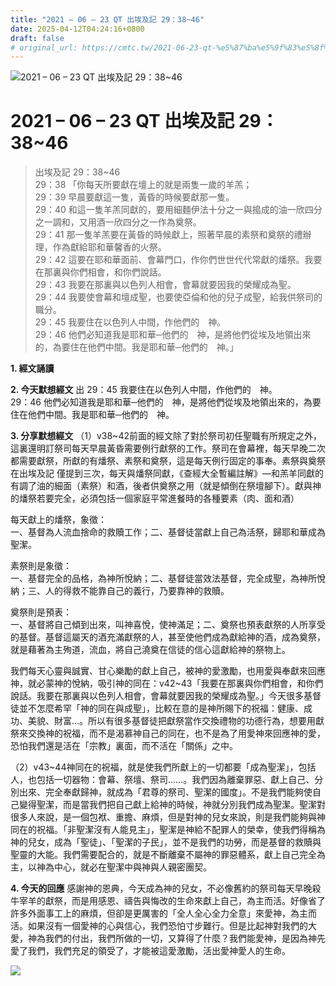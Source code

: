 ```yaml
---
title: "2021 – 06 – 23 QT 出埃及記 29：38~46"
date: 2025-04-12T04:24:16+0800
draft: false
# original_url: https://cmtc.tw/2021-06-23-qt-%e5%87%ba%e5%9f%83%e5%8f%8a%e8%a8%98-29%ef%bc%9a3846
---
```


![2021 – 06 – 23 QT 出埃及記 29：38\~46](/images/qt.jpg   "2021 – 06 – 23 QT 出埃及記 29：38\~46")

# 2021 – 06 – 23 QT 出埃及記 29：38\~46

> 出埃及記 29：38\~46  
> 29：38 「你每天所要獻在壇上的就是兩隻一歲的羊羔；  
> 29：39 早晨要獻這一隻，黃昏的時候要獻那一隻。  
> 29：40 和這一隻羊羔同獻的，要用細麵伊法十分之一與搗成的油一欣四分之一調和，又用酒一欣四分之一作為奠祭。  
> 29：41 那一隻羊羔要在黃昏的時候獻上，照著早晨的素祭和奠祭的禮辦理，作為獻給耶和華馨香的火祭。  
> 29：42 這要在耶和華面前、會幕門口，作你們世世代代常獻的燔祭。我要在那裏與你們相會，和你們說話。  
> 29：43 我要在那裏與以色列人相會，會幕就要因我的榮耀成為聖。  
> 29：44 我要使會幕和壇成聖，也要使亞倫和他的兒子成聖，給我供祭司的職分。  
> 29：45 我要住在以色列人中間，作他們的　神。  
> 29：46 他們必知道我是耶和華─他們的　神，是將他們從埃及地領出來的，為要住在他們中間。我是耶和華─他們的　神。」

**1. 經文誦讀**

**2.  今天默想經文**
出 29：45 我要住在以色列人中間，作他們的　神。  
29：46 他們必知道我是耶和華─他們的　神，是將他們從埃及地領出來的，為要住在他們中間。我是耶和華─他們的　神。

**3. 分享默想經文**
（1）v38\~42前面的經文除了對於祭司初任聖職有所規定之外，這裏還明訂祭司每天早晨黃昏需要例行獻祭的工作。祭司在會幕裡，每天早晚二次都需要獻祭，所獻的有燔祭、素祭和奠祭，這是每天例行固定的事奉。素祭與奠祭在出埃及記 僅提到三次，每天與燔祭同獻，《查經大全暫編註解》—和羔羊同獻的有調了油的細面（素祭）和酒，後者供奠祭之用（就是傾倒在祭壇腳下）。獻與神的燔祭若要完全，必須包括一個家庭平常進餐時的各種要素（肉、面和酒）

每天獻上的燔祭，象徵：  
一、基督為人流血捨命的救贖工作；二、基督徒當獻上自己為活祭，歸耶和華成為聖潔。

素祭則是象徵：  
一、基督完全的品格，為神所悅納；二、基督徒當效法基督，完全成聖，為神所悅納；三、人的得救不能靠自己的義行，乃要靠神的救贖。

奠祭則是預表：  
一、基督將自己傾到出來，叫神喜悅，使神滿足；二、奠祭也預表獻祭的人所享受的基督。基督這屬天的酒充滿獻祭的人，甚至使他們成為獻給神的酒，成為奠祭，就是藉著為主殉道，流血，將自己澆奠在信徒的信心這獻給神的祭物上。

我們每天心靈與誠實、甘心樂勵的獻上自己，被神的愛激勵，也用愛與奉獻來回應神，就必蒙神的悅納，吸引神的同在：v42\~43「我要在那裏與你們相會，和你們說話。我要在那裏與以色列人相會，會幕就要因我的榮耀成為聖。」今天很多基督徒並不怎麼希罕「神的同在與成聖」，比較在意的是神所賜下的祝福：健康、成功、美貌、財富…。所以有很多基督徒把獻祭當作交換禮物的功德行為，想要用獻祭來交換神的祝福，而不是渴慕神自己的同在，也不是為了用愛神來回應神的愛，恐怕我們還是活在「宗教」裏面，而不活在「關係」之中。

（2）v43\~44神同在的祝福，就是使我們所獻上的一切都要「成為聖潔」，包括人，也包括一切器物：會幕、祭壇、祭司……。我們因為離棄罪惡、獻上自己、分別出來、完全奉獻歸神，就成為「君尊的祭司、聖潔的國度」。不是我們能夠使自己變得聖潔，而是當我們把自己獻上給神的時候，神就分別我們成為聖潔。聖潔對很多人來說，是一個包袱、重擔、麻煩，但是對神的兒女來說，則是我們能夠與神同在的祝福。「非聖潔沒有人能見主」，聖潔是神給不配罪人的榮幸，使我們得稱為神的兒女，成為「聖徒」、「聖潔的子民」，並不是我們的功勞，而是基督的救贖與聖靈的大能。我們需要配合的，就是不斷離棄不屬神的罪惡體系，獻上自己完全為主，以神為中心，就必在聖潔中與神與人親密團契。

**4. 今天的回應**
感謝神的恩典，今天成為神的兒女，不必像舊約的祭司每天早晚殺牛宰羊的獻祭，而是用感恩、禱告與悔改的生命來獻上自己，為主而活。好像省了許多外面事工上的麻煩，但卻是更厲害的「全人全心全力全意」來愛神，為主而活。如果沒有一個愛神的心與信心，我們恐怕寸步難行。但是比起神對我們的大愛，神為我們的付出，我們所做的一切，又算得了什麼？我們能愛神，是因為神先愛了我們，我們充足的領受了，才能被這愛激勵，活出愛神愛人的生命。

![](/images/202106231.jpg)
